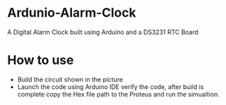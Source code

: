 # Ardunio-Alarm-Clock
A Digital Alarm Clock built using Arduino and a DS3231 RTC Board
# How to use 
- Build the circuit shown in the picture
- Launch the code using Arduino IDE verify the code, after build is complete copy the Hex file path to the Proteus and run the simualtion.
